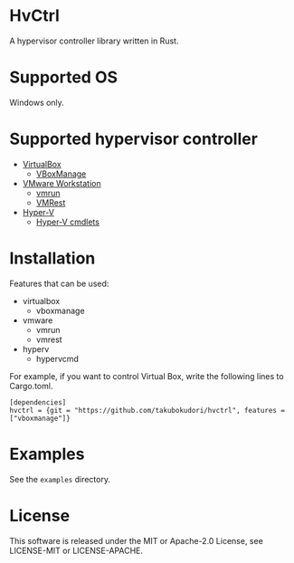 # HvCtrl

A hypervisor controller library written in Rust.

# Supported OS

Windows only.

# Supported hypervisor controller

- [VirtualBox](https://www.virtualbox.org/)
    - [VBoxManage](https://www.virtualbox.org/manual/ch08.html)
- [VMware Workstation](https://www.vmware.com/products/workstation-player.html)
    - [vmrun](https://docs.vmware.com/en/VMware-Fusion/12/com.vmware.fusion.using.doc/GUID-24F54E24-EFB0-4E94-8A07-2AD791F0E497.html)
    - [VMRest](https://code.vmware.com/apis/413)
- [Hyper-V](https://docs.microsoft.com/en-us/virtualization/hyper-v-on-windows/about/)
    - [Hyper-V cmdlets](https://docs.microsoft.com/en-us/powershell/module/hyper-v/?view=win10-ps)

# Installation

Features that can be used:

- virtualbox
    - vboxmanage
- vmware
    - vmrun
    - vmrest
- hyperv
    - hypervcmd

For example, if you want to control Virtual Box, write the following lines to Cargo.toml.

```
[dependencies]
hvctrl = {git = "https://github.com/takubokudori/hvctrl", features = ["vboxmanage"]}
```

# Examples

See the `examples` directory.

# License

This software is released under the MIT or Apache-2.0 License, see LICENSE-MIT or LICENSE-APACHE.
